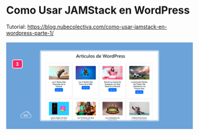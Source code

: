 # Como Usar JAMStack en WordPress
Tutorial: https://blog.nubecolectiva.com/como-usar-jamstack-en-wordpress-parte-1/
<br><br>
![Como Usar Emojis en Una Lista HTML](https://raw.githubusercontent.com/collectivecloudperu/wordpress-jamstack/main/entradas-de-la-api-de-wordpress-obtenidas-con-react-js.png)
